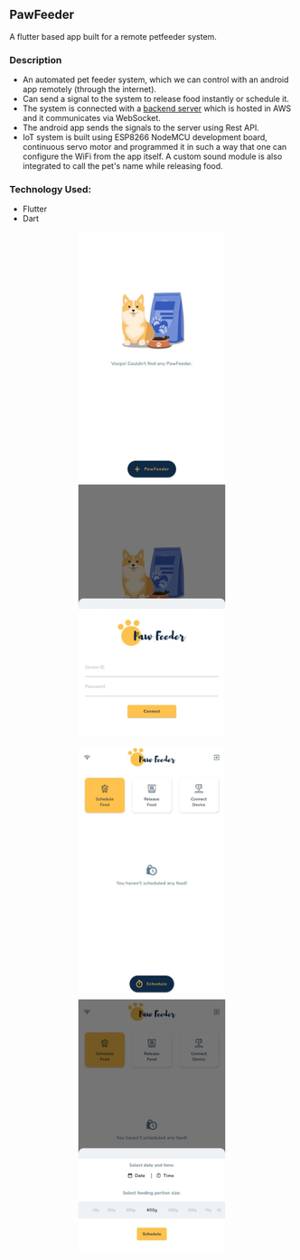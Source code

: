 ## PawFeeder

A flutter based app built for a remote petfeeder system.

### Description

-   An automated pet feeder system, which we can control with an android app remotely (through the internet).
-   Can send a signal to the system to release food instantly or schedule it.
-   The system is connected with a [backend server](https://github.com/bibekkakati/pawfeeder-backend) which is hosted in AWS and it communicates via WebSocket.
-   The android app sends the signals to the server using Rest API.
-   IoT system is built using ESP8266 NodeMCU development board, continuous servo motor and programmed it in such a way that one can configure the WiFi from the app itself. A custom sound module is also integrated to call the pet's name while releasing food.

### Technology Used:

-   Flutter
-   Dart

<p align="center">
    <img width="260" src="/mockup/1.jpeg">
    <img width="260" src="/mockup/2.jpeg">
</p>
<p align="center">
    <img width="260" src="/mockup/3.jpeg">
    <img width="260" src="/mockup/4.jpeg">
</p>
